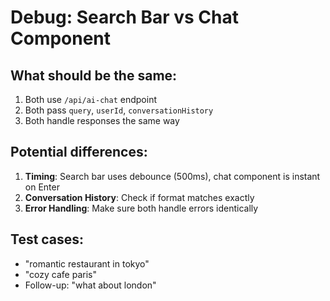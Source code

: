 # Debug: Search Bar vs Chat Component

## What should be the same:
1. Both use `/api/ai-chat` endpoint
2. Both pass `query`, `userId`, `conversationHistory`
3. Both handle responses the same way

## Potential differences:
1. **Timing**: Search bar uses debounce (500ms), chat component is instant on Enter
2. **Conversation History**: Check if format matches exactly
3. **Error Handling**: Make sure both handle errors identically

## Test cases:
- "romantic restaurant in tokyo"
- "cozy cafe paris"
- Follow-up: "what about london"
